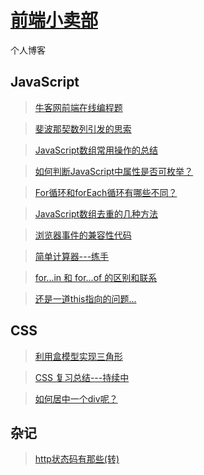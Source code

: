 # [前端小卖部](http://suminhohu.github.io)
个人博客

## JavaScript

> [牛客网前端在线编程题](https://github.com/suminhohu/suminhohu.github.io/issues/1)

> [斐波那契数列引发的思索](https://github.com/suminhohu/suminhohu.github.io/issues/2)

> [JavaScript数组常用操作的总结](https://github.com/suminhohu/suminhohu.github.io/issues/6)

> [如何判断JavaScript中属性是否可枚举？](https://github.com/suminhohu/suminhohu.github.io/issues/7)

> [For循环和forEach循环有哪些不同？](https://github.com/suminhohu/suminhohu.github.io/issues/8)

> [JavaScript数组去重的几种方法](https://github.com/suminhohu/suminhohu.github.io/issues/3)

> [浏览器事件的兼容性代码](https://github.com/suminhohu/suminhohu.github.io/issues/4)

> [简单计算器---练手](https://github.com/suminhohu/suminhohu.github.io/issues/5)

> [for...in 和 for...of 的区别和联系](https://suminhohu.github.io/2017/11/23/js-02/)

> [还是一道this指向的问题...](https://github.com/suminhohu/suminhohu.github.io/issues/12)



## CSS

> [利用盒模型实现三角形](https://github.com/suminhohu/suminhohu.github.io/issues/9)

> [CSS 复习总结---持续中](https://github.com/suminhohu/suminhohu.github.io/issues/10)

> [如何居中一个div呢？](https://github.com/suminhohu/suminhohu.github.io/issues/13)


## 杂记

> [http状态码有那些(转)](https://github.com/suminhohu/suminhohu.github.io/issues/14)
